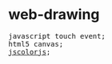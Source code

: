 web-drawing
===========
<pre>
javascript touch event;
html5 canvas;
<a href="http://jscolor.com/">jscolorjs</a>;
</pre>
